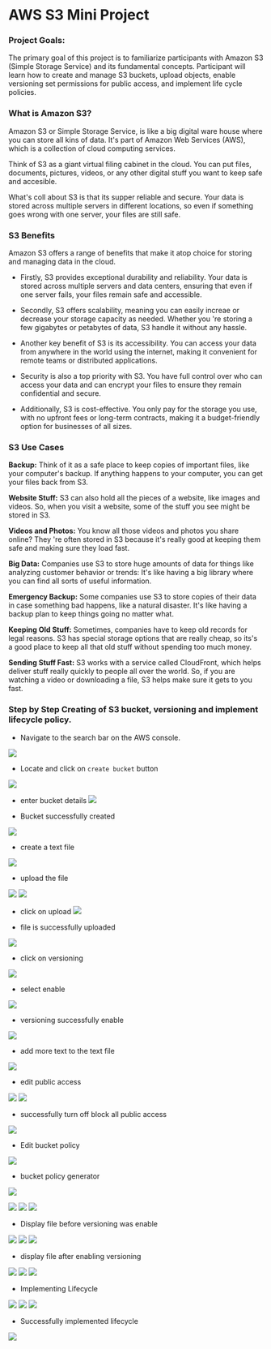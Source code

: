 # AWS S3 Mini Project

### Project Goals:

The primary goal of this project is to familiarize participants with Amazon S3 (Simple Storage Service) and its fundamental concepts. Participant will learn how to create and manage S3 buckets, upload objects, enable versioning set permissions for public access, and implement life cycle policies.

### What is Amazon S3?

Amazon S3 or Simple Storage Service, is like a big digital ware house where you can store all kins of data. It's part of Amazon Web Services (AWS), which is a collection of cloud computing services.

Think of S3 as a giant virtual filing cabinet in the cloud. You can put files, documents, pictures, videos, or any other digital stuff you want to keep safe and accesible.

What's coll about S3 is that its supper reliable and secure. Your data is stored across multiple servers in different locations, so even if something goes wrong with one server, your files are still safe.

### S3 Benefits

Amazon S3 offers a range of benefits that make it atop choice for storing and managing data in the cloud.

- Firstly, S3 provides exceptional durability and reliability. Your data is stored across multiple servers and data centers, ensuring that even if one server fails, your files remain safe and accessible.

- Secondly, S3 offers scalability, meaning you can easily increae or decrease your storage capacity as needed. Whether you 're storing a few gigabytes or petabytes of data, S3 handle it without any hassle.

- Another key benefit of S3 is its accessibility. You can access your data from anywhere in the world using the internet, making it convenient for remote teams or distributed applications.

- Security is also a top priority with S3. You have full control over who can access your data and can encrypt your files to ensure they remain confidential and secure.

- Additionally, S3 is cost-effective. You only pay for the storage you use, with no upfront fees or long-term contracts, making it a budget-friendly option for businesses of all sizes.

### S3 Use Cases

**Backup:** Think of it as a safe place to keep copies of important files, like your computer's backup. If anything happens to your computer, you can get your files back from S3.

**Website Stuff:** S3 can also hold all the pieces of a website, like images and videos. So, when you visit a website, some of the stuff you see might be stored in S3.

**Videos and Photos:** You know all those videos and photos you share online? They 're often stored in S3 because it's really good at keeping them safe and making sure they load fast.

**Big Data:** Companies use S3 to store huge amounts of data for things like analyzing customer behavior or trends: It's like having a big library where you can find all sorts of useful information.

**Emergency Backup:** Some companies use S3 to store copies of their data in case something bad happens, like a natural disaster. It's like having a backup plan to keep things going no matter what. 

**Keeping Old Stuff:** Sometimes, companies have to keep old records for legal reasons. S3 has special storage options that are really cheap, so its's a good place to keep all that old stuff without spending too much money.

**Sending Stuff Fast:** S3 works with a service called CloudFront, which helps deliver stuff really quickly to people all over the world. So, if you are watching a video or downloading a file, S3 helps make sure it gets to you fast.

### Step by Step Creating of S3 bucket, versioning and implement lifecycle policy.

- Navigate to the search bar on the AWS console.

![](img/1.%20search%20for%20S3.PNG)

- Locate and click on `create bucket` button

![](img/2.%20click%20on%20create%20bucket.PNG)

- enter bucket details
![](img/3.%20bucket%20details.PNG)

- Bucket successfully created

![](img/4.%20bucket%20successfully%20created.PNG)

- create a text file

![](img/5.%20create%20helloworld.PNG)

- upload the file

![](img/6.%20upload-file.PNG)
![](img/7.%20add%20file.PNG)

- click on upload
![](img/8.%20upload%20helloworld.PNG)

- file is successfully uploaded

![](img/9.%20file%20successfully%20uploaded.PNG)

- click on versioning

![](img/10.%20edit%20versioning.PNG)

- select enable

![](img/11.%20enable%20versioning.PNG)

- versioning successfully enable

![](img/12.%20bucket%20versioning%20enable.PNG)

- add more text to the text file

![](img/14.%20add%20to%20textfile.PNG)

- edit public access

![](img/15.%20edit%20public%20access.png)
![](img/16.%20uncheck%20block%20all%20public%20access.png)

- successfully turn off block all public access

![](img/17.%20turnoff%20block%20all%20public%20access.png)

- Edit bucket policy

![](img/18.%20edit%20bucket%20policy.png)

- bucket policy generator

![](img/19.%20click%20policy%20generator.png)


![](img/20.%20generate%20policy.png)
![](img/21.%20json%20generated%20policy.png)
![](img/22.%20generated%20policy.png)

- Display file before versioning was enable

![](img/23.%20display%20file%20before%20versioning.png)
![](img/24.%20b4%20versioning%20url.png)
![](img/25.%20first%20file%20display%20on%20browser.png)

- display file after enabling versioning

![](img/26.%20versioning%20file.png)
![](img/26.%20versioning%20file%20url.png)
![](img/28.%20display%20on%20url.png)

- Implementing Lifecycle

![](img/29.%20create%20lifecycle%20rule.png)
![](img/30.%20lifecycle%20details.png)
![](img/31.%20lifecycle%20actions.png)

- Successfully implemented lifecycle

![](img/32.%20my-lifecycle-created.png)